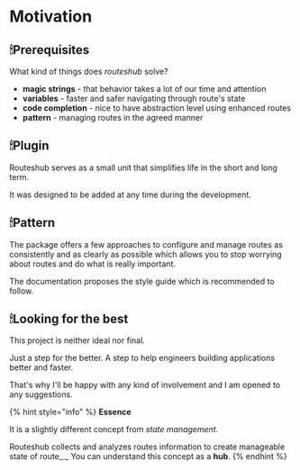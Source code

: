 # Motivation

## 🕯Prerequisites

What kind of things does _routeshub_ solve?

* **magic strings** - that behavior takes a lot of our time and attention
* **variables** - faster and safer navigating through route's state
* **code completion** - nice to have abstraction level using enhanced routes
* **pattern** - managing routes in the agreed manner

## 🕯Plugin

Routeshub serves as a small unit that simplifies life in the short and long term.

It was designed to be added at any time during the development.

## 🕯Pattern

The package offers a few approaches to configure and manage routes as consistently and as clearly as possible which allows you to stop worrying about routes and do what is really important.

The documentation proposes the style guide which is recommended to follow.

## 🕯Looking for the best

This project is neither ideal nor final.

Just a step for the better. A step to help engineers building applications better and faster.

That's why I'll be happy with any kind of involvement and I am opened to any suggestions.

{% hint style="info" %}
**Essence**

It is a slightly different concept from _state management._

Routeshub collects and analyzes routes information to create manageable state of route_._ You can understand this concept as a **hub**.
{% endhint %}

